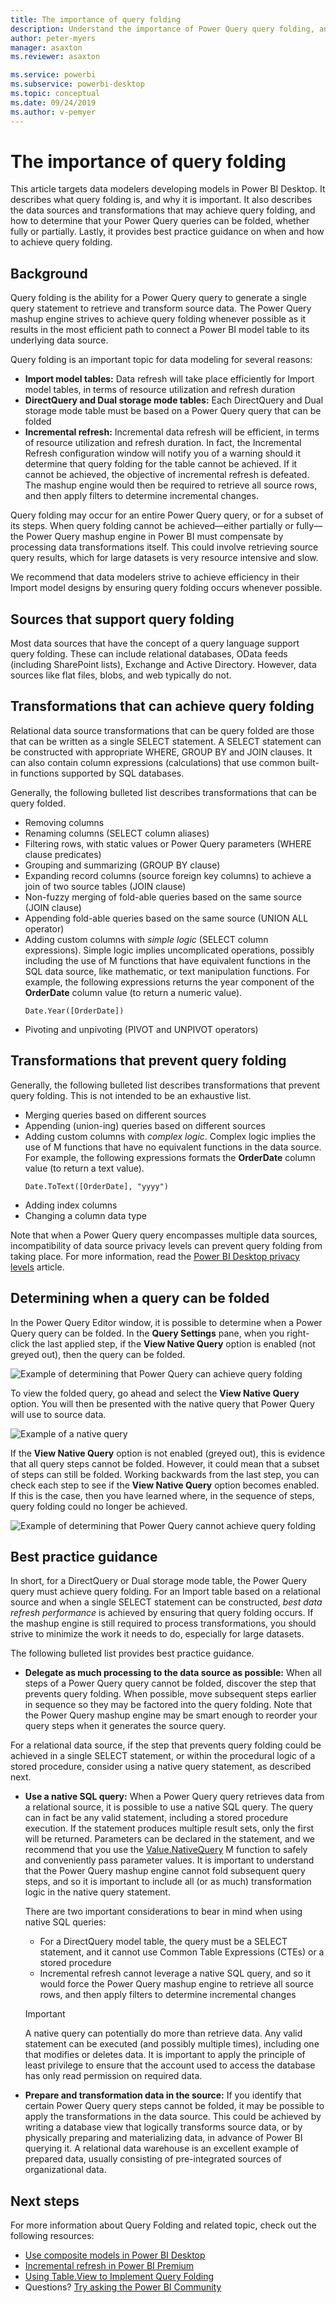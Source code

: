 ```yaml
---
title: The importance of query folding
description: Understand the importance of Power Query query folding, and how to achieve it.
author: peter-myers
manager: asaxton
ms.reviewer: asaxton

ms.service: powerbi
ms.subservice: powerbi-desktop
ms.topic: conceptual
ms.date: 09/24/2019
ms.author: v-pemyer
---
```

# The importance of query folding

This article targets data modelers developing models in Power BI Desktop. It describes what query folding is, and why it is important. It also describes the data sources and transformations that may achieve query folding, and how to determine that your Power Query queries can be folded, whether fully or partially. Lastly, it provides best practice guidance on when and how to achieve query folding.

## Background

Query folding is the ability for a Power Query query to generate a single query statement to retrieve and transform source data. The Power Query mashup engine strives to achieve query folding whenever possible as it results in the most efficient path to connect a Power BI model table to its underlying data source.

Query folding is an important topic for data modeling for several reasons:

- **Import model tables:** Data refresh will take place efficiently for Import model tables, in terms of resource utilization and refresh duration
- **DirectQuery and Dual storage mode tables:** Each DirectQuery and Dual storage mode table must be based on a Power Query query that can be folded
- **Incremental refresh:** Incremental data refresh will be efficient, in terms of resource utilization and refresh duration. In fact, the Incremental Refresh configuration window will notify you of a warning should it determine that query folding for the table cannot be achieved. If it cannot be achieved, the objective of incremental refresh is defeated. The mashup engine would then be required to retrieve all source rows, and then apply filters to determine incremental changes.

Query folding may occur for an entire Power Query query, or for a subset of its steps. When query folding cannot be achieved—either partially or fully—the Power Query mashup engine in Power BI must compensate by processing data transformations itself. This could involve retrieving source query results, which for large datasets is very resource intensive and slow.

We recommend that data modelers strive to achieve efficiency in their Import model designs by ensuring query folding occurs whenever possible.

## Sources that support query folding

Most data sources that have the concept of a query language support query folding. These can include relational databases, OData feeds (including SharePoint lists), Exchange and Active Directory. However, data sources like flat files, blobs, and web typically do not.

## Transformations that can achieve query folding

Relational data source transformations that can be query folded are those that can be written as a single SELECT statement. A SELECT statement can be constructed with appropriate WHERE, GROUP BY and JOIN clauses. It can also contain column expressions (calculations) that use common built-in functions supported by SQL databases.

Generally, the following bulleted list describes transformations that can be query folded.

- Removing columns
- Renaming columns (SELECT column aliases)
- Filtering rows, with static values or Power Query parameters (WHERE clause predicates)
- Grouping and summarizing (GROUP BY clause)
- Expanding record columns (source foreign key columns) to achieve a join of two source tables (JOIN clause)
- Non-fuzzy merging of fold-able queries based on the same source (JOIN clause)
- Appending fold-able queries based on the same source (UNION ALL operator)
- Adding custom columns with _simple logic_ (SELECT column expressions). Simple logic implies uncomplicated operations, possibly including the use of M functions that have equivalent functions in the SQL data source, like mathematic, or text manipulation functions. For example, the following expressions returns the year component of the **OrderDate** column value (to return a numeric value).
    ```powerquery-m
    Date.Year([OrderDate])
    ```
- Pivoting and unpivoting (PIVOT and UNPIVOT operators)

## Transformations that prevent query folding

Generally, the following bulleted list describes transformations that prevent query folding. This is not intended to be an exhaustive list.

- Merging queries based on different sources
- Appending (union-ing) queries based on different sources
- Adding custom columns with _complex logic_. Complex logic implies the use of M functions that have no equivalent functions in the data source. For example, the following expressions formats the **OrderDate** column value (to return a text value).
    ```powerquery-m
    Date.ToText([OrderDate], "yyyy")
    ```
- Adding index columns
- Changing a column data type

Note that when a Power Query query encompasses multiple data sources, incompatibility of data source privacy levels can prevent query folding from taking place. For more information, read the [Power BI Desktop privacy levels](../desktop-privacy-levels.md) article.

## Determining when a query can be folded

In the Power Query Editor window, it is possible to determine when a Power Query query can be folded. In the **Query Settings** pane, when you right-click the last applied step, if the **View Native Query** option is enabled (not greyed out), then the query can be folded.

![Example of determining that Power Query can achieve query folding](media/power-query-folding/query-folding-example.png)

To view the folded query, go ahead and select the **View Native Query** option. You will then be presented with the native query that Power Query will use to source data.

![Example of a native query](media/power-query-folding/native-query-example.png)

If the **View Native Query** option is not enabled (greyed out), this is evidence that all query steps cannot be folded. However, it could mean that a subset of steps can still be folded. Working backwards from the last step, you can check each step to see if the **View Native Query** option becomes enabled. If this is the case, then you have learned where, in the sequence of steps, query folding could no longer be achieved.

![Example of determining that Power Query cannot achieve query folding](media/power-query-folding/query-folding-not-example.png)

## Best practice guidance

In short, for a DirectQuery or Dual storage mode table, the Power Query query must achieve query folding. For an Import table based on a relational source and when a single SELECT statement can be constructed, _best data refresh performance_ is achieved by ensuring that query folding occurs. If the mashup engine is still required to process transformations, you should strive to minimize the work it needs to do, especially for large datasets.

The following bulleted list provides best practice guidance.

- **Delegate as much processing to the data source as possible:** When all steps of a Power Query query cannot be folded, discover the step that prevents query folding. When possible, move subsequent steps earlier in sequence so they may be factored into the query folding. Note that the Power Query mashup engine may be smart enough to reorder your query steps when it generates the source query.

For a relational data source, if the step that prevents query folding could be achieved in a single SELECT statement, or within the procedural logic of a stored procedure, consider using a native query statement, as described next.

- **Use a native SQL query:** When a Power Query query retrieves data from a relational source, it is possible to use a native SQL query. The query can in fact be any valid statement, including a stored procedure execution. If the statement produces multiple result sets, only the first will be returned. Parameters can be declared in the statement, and we recommend that you use the [Value.NativeQuery](/powerquery-m/value-nativequery) M function to safely and conveniently pass parameter values. It is important to understand that the Power Query mashup engine cannot fold subsequent query steps, and so it is important to include all (or as much) transformation logic in the native query statement.

    There are two important considerations to bear in mind when using native SQL queries:
    - For a DirectQuery model table, the query must be a SELECT statement, and it cannot use Common Table Expressions (CTEs) or a stored procedure
    - Incremental refresh cannot leverage a native SQL query, and so it would force the Power Query mashup engine to retrieve all source rows, and then apply filters to determine incremental changes

    > [!IMPORTANT]
    > A native query can potentially do more than retrieve data. Any valid statement can be executed (and possibly multiple times), including one that modifies or deletes data. It is important to apply the principle of least privilege to ensure that the account used to access the database has only read permission on required data.

- **Prepare and transformation data in the source:** If you identify that certain Power Query query steps cannot be folded, it may be possible to apply the transformations in the data source. This could be achieved by writing a database view that logically transforms source data, or by physically preparing and materializing data, in advance of Power BI querying it. A relational data warehouse is an excellent example of prepared data, usually consisting of pre-integrated sources of organizational data.

## Next steps

For more information about Query Folding and related topic, check out the following resources:

- [Use composite models in Power BI Desktop](../desktop-composite-models.md)
- [Incremental refresh in Power BI Premium](../service-premium-incremental-refresh.md)
- [Using Table.View to Implement Query Folding](/power-query/handlingqueryfolding)
- Questions? [Try asking the Power BI Community](https://community.powerbi.com/)